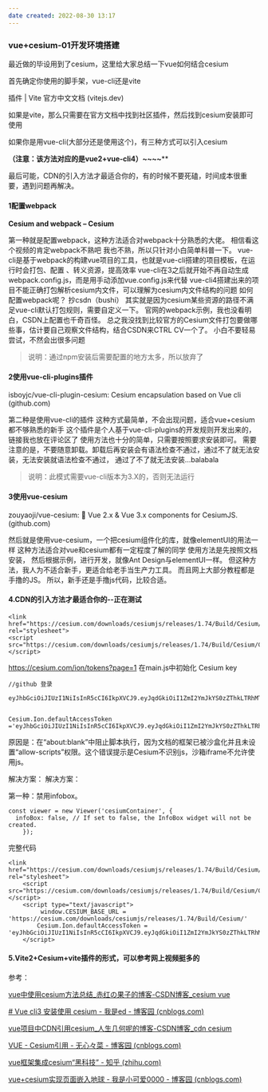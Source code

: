 ```yaml
---
date created: 2022-08-30 13:17
---
```


### vue+cesium-01开发环境搭建

最近做的毕设用到了cesium，这里给大家总结一下vue如何结合cesium

首先确定你使用的脚手架，vue-cli还是vite

插件 | Vite 官方中文文档 (vitejs.dev)

如果是vite，那么只需要在官方文档中找到社区插件，然后找到cesium安装即可使用

如果你是用vue-cli(大部分还是使用这个)，有三种方式可以引入cesium

**（注意：该方法对应的是vue2+vue-cli4）<u></u>~~~~****

最后可能，CDN的引入方法才最适合你的，有的时候不要死磕，时间成本很重要，遇到问题再解决。

#### 1配置webpack

**Cesium and webpack – Cesium**

第一种就是配置webpack，这种方法适合对webpack十分熟悉的大佬。
相信看这个视频的肯定webpack不熟吧
我也不熟，所以只针对小白简单科普一下。
vue-cli是基于webpack的构建vue项目的工具，也就是vue-cli搭建的项目模板，在运行时会打包、配置 、转义资源，提高效率
vue-cli在3之后就开始不再自动生成webpack.config.js，而是用手动添加vue.config.js来代替
vue-cli4搭建出来的项目不能正确打包解析cesium内文件，可以理解为cesium内文件结构的问题
如何配置webpack呢？
抄csdn（bushi）
其实就是因为cesium某些资源的路径不满足vue-cli默认打包规则，需要自定义一下。
官网的webpack示例，我也没看明白，CSDN上配置也千奇百怪。
总之我没找到比较官方的Cesium文件打包要做哪些事，估计要自己观察文件结构，结合CSDN来CTRL CV一个了。
小白不要轻易尝试，不然会出很多问题

> 说明：通过npm安装后需要配置的地方太多，所以放弃了

#### 2使用vue-cli-plugins插件

isboyjc/vue-cli-plugin-cesium: Cesium encapsulation based on Vue cli (github.com)

第二种是使用vue-cli的插件
这种方式最简单，不会出现问题，适合vue+cesium都不够熟悉的新手
这个插件是个人基于vue-cli-plugins的开发规则开发出来的，链接我也放在评论区了
使用方法也十分的简单，只需要按照要求安装即可。
需要注意的是，不要随意卸载。卸载后再安装会有语法检查不通过，通过不了就无法安装，无法安装就语法检查不通过，
通过了不了就无法安装…balabala

>说明：此模式需要vue-cli版本为3.X的，否则无法运行

#### 3使用vue-cesium

zouyaoji/vue-cesium: 🎉 Vue 2.x & Vue 3.x components for CesiumJS. (github.com)

然后就是使用vue-cesium，一个把cesium组件化的库，就像elementUI的用法一样
这种方法适合对vue和cesium都有一定程度了解的同学
使用方法是先按照文档安装，
然后根据示例，进行开发，就像Ant Design与elementUI一样。
但这种方法，我人为不适合新手，更适合给老手当生产力工具。
而且网上大部分教程都是手撸的JS。
所以，新手还是手撸js代码，比较合适。

#### 4.CDN的引入方法才最适合你的--正在测试

```
<link href="https://cesium.com/downloads/cesiumjs/releases/1.74/Build/Cesium/Widgets/widgets.css" rel="stylesheet">
<script src="https://cesium.com/downloads/cesiumjs/releases/1.74/Build/Cesium/Cesium.js"></script>
```

<https://cesium.com/ion/tokens?page=1>
在main.js中初始化 Cesium key

```
//github 登录

eyJhbGciOiJIUzI1NiIsInR5cCI6IkpXVCJ9.eyJqdGkiOiI1ZmI2YmJkYS0zZThkLTRhMTUtYTQ2Mi03YmE5ZDliMWFmMTgiLCJpZCI6MTA1Mjg0LCJpYXQiOjE2NjA5MDM0NDl9.tUypGR1pmMWBPttZRcMZS6ELJ0a852rKZHoxIImG_9Q


Cesium.Ion.defaultAccessToken ='eyJhbGciOiJIUzI1NiIsInR5cCI6IkpXVCJ9.eyJqdGkiOiI1ZmI2YmJkYS0zZThkLTRhMTUtYTQ2Mi03YmE5ZDliMWFmMTgiLCJpZCI6MTA1Mjg0LCJpYXQiOjE2NjA5MDM0NDl9.tUypGR1pmMWBPttZRcMZS6ELJ0a852rKZHoxIImG_9Q'
```

原因是：在“about:blank”中阻止脚本执行，因为文档的框架已被沙盒化并且未设置“allow-scripts”权限。这个错误提示是Cesium不识别js，沙箱iframe不允许使用js。

解决方案：
解决方案：

第一种：禁用infobox。

```
const viewer = new Viewer('cesiumContainer', {
  infoBox: false, // If set to false, the InfoBox widget will not be created.
    });
```

完整代码

```
<link href="https://cesium.com/downloads/cesiumjs/releases/1.74/Build/Cesium/Widgets/widgets.css" rel="stylesheet">
	<script src="https://cesium.com/downloads/cesiumjs/releases/1.74/Build/Cesium/Cesium.js"></script>
	<script type="text/javascript">
		 window.CESIUM_BASE_URL = 'https://cesium.com/downloads/cesiumjs/releases/1.74/Build/Cesium/'
		Cesium.Ion.defaultAccessToken = 'eyJhbGciOiJIUzI1NiIsInR5cCI6IkpXVCJ9.eyJqdGkiOiI1ZmI2YmJkYS0zZThkLTRhMTUtYTQ2Mi03YmE5ZDliMWFmMTgiLCJpZCI6MTA1Mjg0LCJpYXQiOjE2NjA5MDM0NDl9.tUypGR1pmMWBPttZRcMZS6ELJ0a852rKZHoxIImG_9Q'
	</script>
```

#### 5.Vite2+Cesium+vite插件的形式，可以参考网上视频挺多的

参考：

[vue中使用cesium方法总结_赤红の果子的博客-CSDN博客_cesium vue](https://blog.csdn.net/m0_46635519/article/details/124102504)

[# Vue cli3 安装使用 cesium - 我是ed - 博客园 (cnblogs.com)](https://www.cnblogs.com/wjw1014/p/16081956.html)

[vue项目中CDN引用cesium_人生几何呢的博客-CSDN博客_cdn cesium](https://blog.csdn.net/ZcBob/article/details/121489000)

[VUE - Cesium引用 - 无心々菜 - 博客园 (cnblogs.com)](https://www.cnblogs.com/1285026182YUAN/p/16408040.html)

[vue框架集成cesium“黑科技” - 知乎 (zhihu.com)](https://zhuanlan.zhihu.com/p/150941280)

[vue+cesium实现页面嵌入地球 - 我是小可爱0000 - 博客园 (cnblogs.com)](https://www.cnblogs.com/wangyan0926/p/16453982.html)
